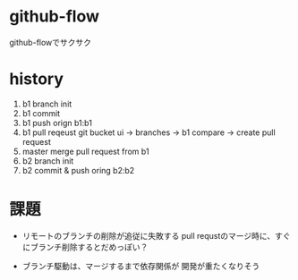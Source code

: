 github-flow
===============

github-flowでサクサク

history
===
1. b1 branch init
2. b1 commit
3. b1 push orign b1:b1
4. b1 pull reqeust
  git bucket ui -> branches -> b1 compare -> create pull request
5. master merge pull request from b1
6. b2 branch init
7. b2 commit & push oring b2:b2

課題
==
* リモートのブランチの削除が追従に失敗する
pull requstのマージ時に、すぐにブランチ削除するとだめっぽい？

* ブランチ駆動は、マージするまで依存関係が
開発が重たくなりそう
